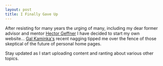 ```yaml
---
layout: post
title: I Finally Gave Up
---
```


After resisting for many years the urging of many, including my dear former
advisor and mentor [Hector Geffner](http://www.tecn.upf.es/~hgeffner/) I have
decided to start my own website... [Gal Kaminka's](http://u.cs.biu.ac.il/~galk/)
recent nagging tipped me over the fence of those skeptical of the future of personal
home pages.

Stay updated as I start uploading content and ranting about various other
topics.
